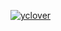[![yclover](https://circleci.com/gh/yclover/GithubApi567.svg?style=svg)](https://app.circleci.com/pipelines/github/yclover/GithubApi567?branch=master&filter=all)
